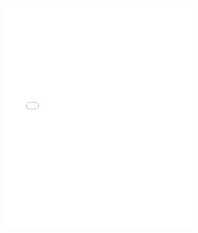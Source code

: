 <iframe id="igraph" scrolling="no" style="border:none;" seamless="seamless" src="gantt/F002_n07a.html" height="600" width="100%"></iframe>